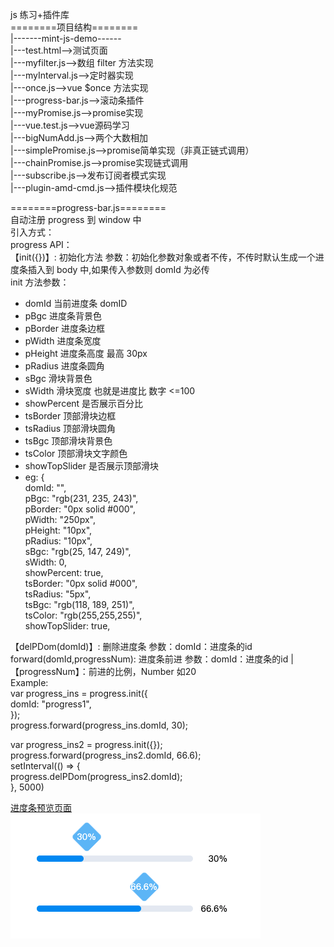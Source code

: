 js 练习+插件库  
========项目结构========  
|-------mint-js-demo------  
|---test.html-->测试页面  
|---myfilter.js-->数组 filter 方法实现  
|---myInterval.js-->定时器实现  
|---once.js-->vue $once 方法实现  
|---progress-bar.js-->滚动条插件  
|---myPromise.js-->promise实现  
|---vue.test.js-->vue源码学习  
|---bigNumAdd.js-->两个大数相加  
|---simplePromise.js-->promise简单实现（非真正链式调用）  
|---chainPromise.js-->promise实现链式调用      
|---subscribe.js-->发布订阅者模式实现  
|---plugin-amd-cmd.js-->插件模块化规范  
  
========progress-bar.js========  
自动注册 progress 到 window 中   
引入方式：<script src="./progress-bar.js"></script>  
progress API：  
【init({})】: 初始化方法 参数：初始化参数对象或者不传，不传时默认生成一个进度条插入到 body 中,如果传入参数则 domId 为必传  
init 方法参数：  
- domId 当前进度条 domID  
- pBgc 进度条背景色  
- pBorder 进度条边框  
- pWidth 进度条宽度  
- pHeight 进度条高度 最高 30px  
- pRadius 进度条圆角  
- sBgc 滑块背景色  
- sWidth 滑块宽度 也就是进度比 数字 <=100  
- showPercent 是否展示百分比  
- tsBorder 顶部滑块边框  
- tsRadius 顶部滑块圆角  
- tsBgc 顶部滑块背景色  
- tsColor 顶部滑块文字颜色  
- showTopSlider 是否展示顶部滑块  
- eg: {  
  domId: "",  
  pBgc: "rgb(231, 235, 243)",  
  pBorder: "0px solid #000",  
  pWidth: "250px",  
  pHeight: "10px",  
  pRadius: "10px",  
  sBgc: "rgb(25, 147, 249)",  
  sWidth: 0,  
  showPercent: true,  
  tsBorder: "0px solid #000",  
  tsRadius: "5px",  
  tsBgc: "rgb(118, 189, 251)",  
  tsColor: "rgb(255,255,255)",  
  showTopSlider: true,  

【delPDom(domId)】: 删除进度条 参数：domId：进度条的id forward(domId,progressNum): 进度条前进 参数：domId：进度条的id | 【progressNum】：前进的比例，Number 如20   
Example:  
var progress_ins = progress.init({  
  domId: "progress1",  
});  
progress.forward(progress_ins.domId, 30);  
  
var progress_ins2 = progress.init({});  
progress.forward(progress_ins2.domId, 66.6);  
setInterval(() => {  
    progress.delPDom(progress_ins2.domId);  
}, 5000)  

[进度条预览页面](http://39.97.119.181/mint-js-demo/test.html)  
![进度条图片示例：](./imgs/进度条.png)